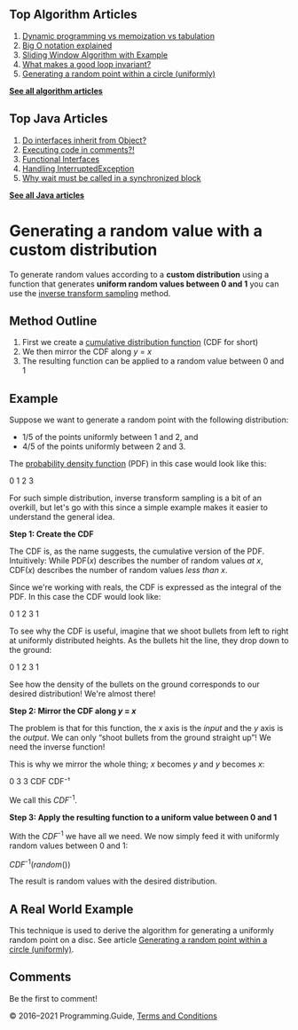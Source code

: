 <span class="underline"></span>

<span class="underline"></span>

Top Algorithm Articles
----------------------

1.  [Dynamic programming vs memoization vs tabulation](dynamic-programming-vs-memoization-vs-tabulation.html)
2.  [Big O notation explained](big-o-notation-explained.html)
3.  [Sliding Window Algorithm with Example](sliding-window-example.html)
4.  [What makes a good loop invariant?](what-makes-a-good-loop-invariant.html)
5.  [Generating a random point within a circle (uniformly)](random-point-within-circle.html)

[**See all algorithm articles**](algorithms.html)

<span class="underline"></span>

Top Java Articles
-----------------

1.  [Do interfaces inherit from Object?](java/do-interfaces-inherit-from-object.html)
2.  [Executing code in comments?!](java/executing-code-in-comments.html)
3.  [Functional Interfaces](java/functional-interfaces.html)
4.  [Handling InterruptedException](java/handling-interrupted-exceptions.html)
5.  [Why wait must be called in a synchronized block](java/why-wait-must-be-in-synchronized.html)

[**See all Java articles**](java/index.html)

Generating a random value with a custom distribution
====================================================

To generate random values according to a **custom distribution** using a function that generates **uniform random values between 0 and 1** you can use the [inverse transform sampling](https://en.wikipedia.org/wiki/Inverse_transform_sampling) method.

Method Outline
--------------

1.  First we create a [cumulative distribution function](https://en.wikipedia.org/wiki/Cumulative_distribution_function) (CDF for short)
2.  We then mirror the CDF along *y* = *x*
3.  The resulting function can be applied to a random value between 0 and 1

Example
-------

Suppose we want to generate a random point with the following distribution:

-   1/5 of the points uniformly between 1 and 2, and
-   4/5 of the points uniformly between 2 and 3.

The [probability density function](https://en.wikipedia.org/wiki/Probability_density_function) (PDF) in this case would look like this:

0 1 2 3

For such simple distribution, inverse transform sampling is a bit of an overkill, but let's go with this since a simple example makes it easier to understand the general idea.

**Step 1: Create the CDF**

The CDF is, as the name suggests, the cumulative version of the PDF. Intuitively: While PDF(*x*) describes the number of random values *at x*, CDF(*x*) describes the number of random values *less than x*.

Since we're working with reals, the CDF is expressed as the integral of the PDF. In this case the CDF would look like:

0 1 2 3 1

To see why the CDF is useful, imagine that we shoot bullets from left to right at uniformly distributed heights. As the bullets hit the line, they drop down to the ground:

0 1 2 3 1

See how the density of the bullets on the ground corresponds to our desired distribution! We're almost there!  
  

**Step 2: Mirror the CDF along *y* = *x***

The problem is that for this function, the *x* axis is the *input* and the *y* axis is the *output*. We can only “shoot bullets from the ground straight up”! We need the inverse function!

This is why we mirror the whole thing; *x* becomes *y* and *y* becomes *x*:

0 3 3 CDF CDF⁻¹

We call this *CDF*<sup>-1</sup>.  
  

**Step 3: Apply the resulting function to a uniform value between 0 and 1**

With the *CDF*<sup>-1</sup> we have all we need. We now simply feed it with uniformly random values between 0 and 1:

*CDF*<sup>-1</sup>(*random*())

The result is random values with the desired distribution.

A Real World Example
--------------------

This technique is used to derive the algorithm for generating a uniformly random point on a disc. See article [Generating a random point within a circle (uniformly)](random-point-within-circle.html).

Comments
--------

Be the first to comment!

© 2016–2021 Programming.Guide, [Terms and Conditions](terms-and-conditions.html)
